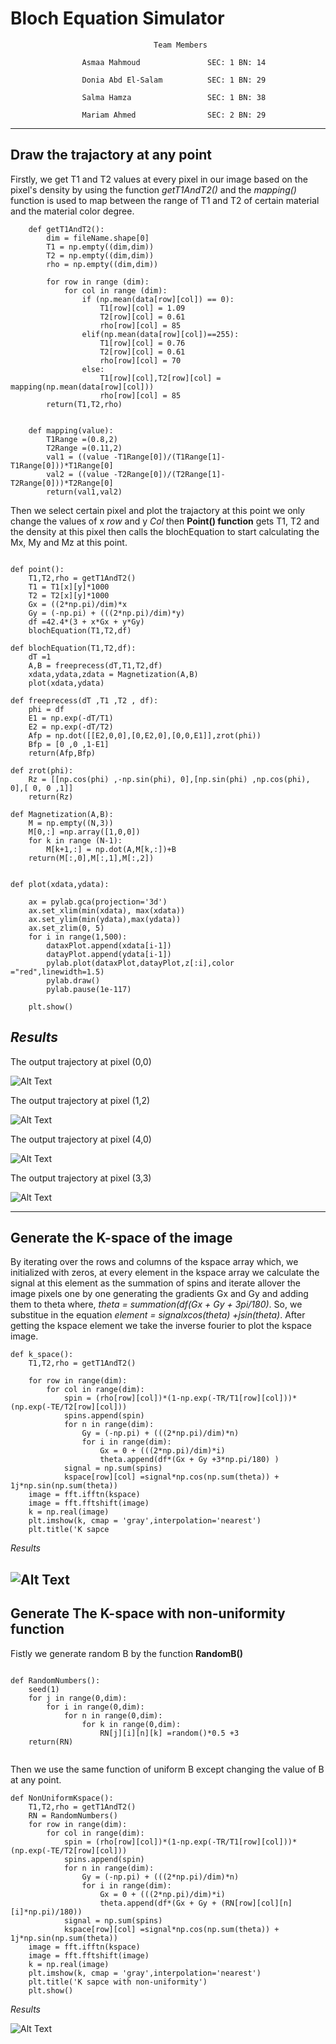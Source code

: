 # **Bloch Equation Simulator**

                                    Team Members 
                    
                    Asmaa Mahmoud               SEC: 1 BN: 14
                    
                    Donia Abd El-Salam          SEC: 1 BN: 29
                    
                    Salma Hamza                 SEC: 1 BN: 38
                    
                    Mariam Ahmed                SEC: 2 BN: 29

---

## **Draw the trajactory at any point**
 
Firstly, we get T1 and T2 values at every pixel in our image based on the pixel's density by using the function *getT1AndT2()* and the *mapping()* function is used to map between the range of T1 and T2 of certain material and the material color degree.

```
    def getT1AndT2():
        dim = fileName.shape[0]
        T1 = np.empty((dim,dim))
        T2 = np.empty((dim,dim))
        rho = np.empty((dim,dim))

        for row in range (dim):
            for col in range (dim):
                if (np.mean(data[row][col]) == 0):
                    T1[row][col] = 1.09
                    T2[row][col] = 0.61 
                    rho[row][col] = 85              
                elif(np.mean(data[row][col])==255):
                    T1[row][col] = 0.76
                    T2[row][col] = 0.61
                    rho[row][col] = 70            
                else:
                    T1[row][col],T2[row][col] = mapping(np.mean(data[row][col]))
                    rho[row][col] = 85    
        return(T1,T2,rho)


    def mapping(value):
        T1Range =(0.8,2)
        T2Range =(0.11,2)
        val1 = ((value -T1Range[0])/(T1Range[1]-T1Range[0]))*T1Range[0]
        val2 = ((value -T2Range[0])/(T2Range[1]-T2Range[0]))*T2Range[0]    
        return(val1,val2)
```
Then we select certain pixel and plot the trajactory at this point we only change the values of x *row* and y *Col* then **Point() function** gets T1, T2 and the density at this pixel  then  calls the blochEquation to start calculating the Mx, My and Mz at this point. 

```

def point():
    T1,T2,rho = getT1AndT2()
    T1 = T1[x][y]*1000
    T2 = T2[x][y]*1000
    Gx = ((2*np.pi)/dim)*x
    Gy = (-np.pi) + (((2*np.pi)/dim)*y)
    df =42.4*(3 + x*Gx + y*Gy)
    blochEquation(T1,T2,df)

def blochEquation(T1,T2,df):
    dT =1    
    A,B = freeprecess(dT,T1,T2,df)
    xdata,ydata,zdata = Magnetization(A,B)
    plot(xdata,ydata)

def freeprecess(dT ,T1 ,T2 , df):
    phi = df
    E1 = np.exp(-dT/T1) 
    E2 = np.exp(-dT/T2) 
    Afp = np.dot([[E2,0,0],[0,E2,0],[0,0,E1]],zrot(phi))     
    Bfp = [0 ,0 ,1-E1]   
    return(Afp,Bfp)

def zrot(phi):   
    Rz = [[np.cos(phi) ,-np.sin(phi), 0],[np.sin(phi) ,np.cos(phi), 0],[ 0, 0 ,1]]
    return(Rz)

def Magnetization(A,B):
    M = np.empty((N,3))    
    M[0,:] =np.array([1,0,0])   
    for k in range (N-1):
        M[k+1,:] = np.dot(A,M[k,:])+B
    return(M[:,0],M[:,1],M[:,2])


def plot(xdata,ydata):
   
    ax = pylab.gca(projection='3d')   
    ax.set_xlim(min(xdata), max(xdata))
    ax.set_ylim(min(ydata),max(ydata))
    ax.set_zlim(0, 5)
    for i in range(1,500):
        dataxPlot.append(xdata[i-1])
        datayPlot.append(ydata[i-1]) 
        pylab.plot(dataxPlot,datayPlot,z[:i],color ="red",linewidth=1.5)
        pylab.draw()
        pylab.pause(1e-117)        
     
    plt.show() 
```

*Results*
----
The output trajectory at  pixel (0,0)

![Alt Text](figure1.gif)


The output trajectory at  pixel (1,2)

![Alt Text](figure2.gif)


The output trajectory at  pixel (4,0)

![Alt Text](figure3.gif)


The output trajectory at  pixel (3,3)

![Alt Text](figure4.gif)


--------------------
## Generate the K-space of the image 

By iterating over the rows and columns of the kspace array which, we initialized with zeros, at every element in the kspace array we calculate the signal at this element as the summation of spins and iterate allover the image pixels one by one generating the gradients Gx and Gy and adding them to theta where, *theta = summation(df(Gx + Gy + 3pi/180)*. So, we substitue in the equation *element = signalxcos(theta) +jsin(theta)*. After getting the kspace element we take the inverse fourier to plot the kspace image.


```
def k_space():
    T1,T2,rho = getT1AndT2()
 
    for row in range(dim):
        for col in range(dim):
            spin = (rho[row][col])*(1-np.exp(-TR/T1[row][col]))*(np.exp(-TE/T2[row][col]))
            spins.append(spin)
            for n in range(dim):
                Gy = (-np.pi) + (((2*np.pi)/dim)*n)
                for i in range(dim):
                    Gx = 0 + (((2*np.pi)/dim)*i)
                    theta.append(df*(Gx + Gy +3*np.pi/180) )
            signal = np.sum(spins)
            kspace[row][col] =signal*np.cos(np.sum(theta)) + 1j*np.sin(np.sum(theta))
    image = fft.ifftn(kspace)
    image = fft.fftshift(image)
    k = np.real(image)    
    plt.imshow(k, cmap = 'gray',interpolation='nearest')
    plt.title('K sapce
```
*Results*

![Alt Text](K.png)
----------------------------
## Generate The K-space with non-uniformity function

Fistly we generate random B by the function **RandomB()**
```

def RandomNumbers():
    seed(1)
    for j in range(0,dim):
        for i in range(0,dim):
            for n in range(0,dim):
                for k in range(0,dim):
                    RN[j][i][n][k] =random()*0.5 +3
    return(RN)


```

Then we use the same function of uniform B except changing the value of B at any point. 

```
def NonUniformKspace():
    T1,T2,rho = getT1AndT2()
    RN = RandomNumbers()
    for row in range(dim):
        for col in range(dim):
            spin = (rho[row][col])*(1-np.exp(-TR/T1[row][col]))*(np.exp(-TE/T2[row][col]))
            spins.append(spin)
            for n in range(dim):
                Gy = (-np.pi) + (((2*np.pi)/dim)*n)
                for i in range(dim):
                    Gx = 0 + (((2*np.pi)/dim)*i)
                    theta.append(df*(Gx + Gy + (RN[row][col][n][i]*np.pi)/180))
            signal = np.sum(spins)
            kspace[row][col] =signal*np.cos(np.sum(theta)) + 1j*np.sin(np.sum(theta))
    image = fft.ifftn(kspace)
    image = fft.fftshift(image)
    k = np.real(image)    
    plt.imshow(k, cmap = 'gray',interpolation='nearest')
    plt.title('K sapce with non-uniformity')
    plt.show() 

```
*Results*

![Alt Text](KN.png)


